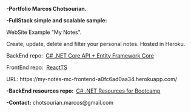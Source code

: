 
<p><b>-Portfolio Marcos Chotsourian.</b></p>
<p><b>-FullStack simple and scalable sample:</b></p>
<p>WebSite Example "My Notes".</p>
<p>Create, update, delete and filter your personal notes. Hosted in Heroku.</p>
<p>BackEnd repo:  &nbsp;<a href="https://github.com/chotsourianmarcos/my-notes-backend">C# .NET Core API + Entity Framework Core</a></p>
<p>FrontEnd repo:  &nbsp;<a href="https://github.com/chotsourianmarcos/my-notes-frontend">ReactTS</a></p>
<p>URL: https://my-notes-mc-frontend-a0fc6ad0aa34.herokuapp.com/</p>
<p><b>-BackEnd resources repo:  &nbsp;</b><a href="https://github.com/chotsourianmarcos/RecursosBack">C# .NET Resources for Bootcamp</a></p>
<p><b>-Contact:</b> chotsourian.marcos@gmail.com</p>